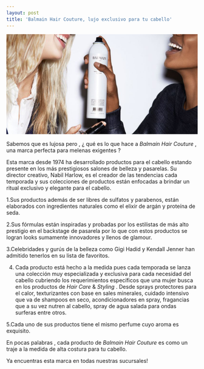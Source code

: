 ```yaml
---
layout: post
title: 'Balmain Hair Couture, lujo exclusivo para tu cabello'
---
```

![](/img/uploads/balmainportada.jpg)



Sabemos que es lujosa pero , ¿ qué es lo que hace a _Balmain Hair Couture_ , una marca perfecta para melenas exigentes ?

Esta marca desde 1974 ha desarrollado productos para el cabello estando presente en los más prestigiosos salones de belleza y pasarelas. Su director creativo, Nabil Harlow, es el creador de las tendencias cada temporada y sus colecciones de productos están enfocadas a brindar un ritual exclusivo y elegante para el cabello.

1.Sus productos además de ser libres de sulfatos y parabenos, están elaborados con ingredientes naturales como el elixir de argán y proteína de seda.

2.Sus fórmulas están inspiradas y probadas por los estilistas de más alto prestigio en el backstage de pasarela por lo que con estos productos se logran looks sumamente innovadores y llenos de glamour. 

3.Celebridades y gurús de la belleza como Gigi Hadid y Kendall Jenner han admitido tenerlos en su lista de favoritos.

4. Cada producto está hecho a la medida pues cada temporada se lanza una colección muy especializada y exclusiva para cada necesidad del cabello cubriendo los requerimientos específicos que una mujer busca en los productos de _Hair Care_ & _Styling_  . Desde sprays protectores para el calor, texturizantes con base en sales minerales, cuidado intensivo que va de shampoos en seco,  acondicionadores en spray, fragancias que a su vez nutren al cabello, spray de agua salada para ondas surferas entre otros.

5.Cada uno de sus productos tiene el mismo perfume cuyo aroma es exquisito.

En pocas palabras , cada producto de _Balmain Hair Couture_ es como un traje a la medida de alta costura para tu cabello.

Ya encuentras esta marca en todas nuestras sucursales!
